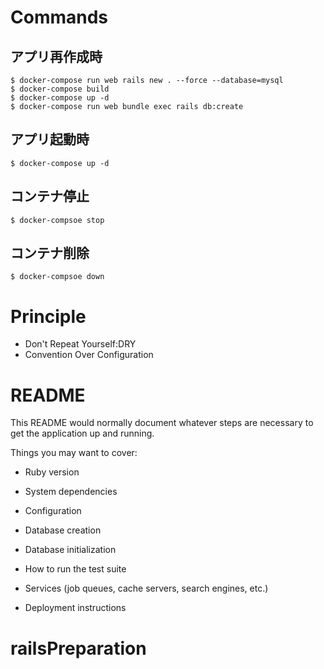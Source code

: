 # Commands

## アプリ再作成時

```
$ docker-compose run web rails new . --force --database=mysql
$ docker-compose build
$ docker-compose up -d
$ docker-compose run web bundle exec rails db:create
```

## アプリ起動時

```
$ docker-compose up -d
```

## コンテナ停止

```
$ docker-compsoe stop
```

## コンテナ削除

```
$ docker-compsoe down
```


# Principle

- Don't Repeat Yourself:DRY
- Convention Over Configuration



# README

This README would normally document whatever steps are necessary to get the
application up and running.

Things you may want to cover:

* Ruby version

* System dependencies

* Configuration

* Database creation

* Database initialization

* How to run the test suite

* Services (job queues, cache servers, search engines, etc.)

* Deployment instructions

# railsPreparation
